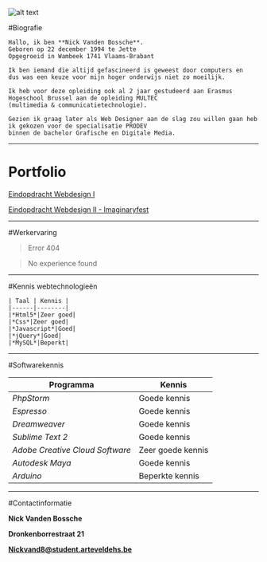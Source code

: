 ![alt text](http://i.imgur.com/QfBdzFN.png "Logo N")

#Biografie

    Hallo, ik ben **Nick Vanden Bossche**. 
    Geboren op 22 december 1994 te Jette
    Opgegroeid in Wambeek 1741 Vlaams-Brabant

    Ik ben iemand die altijd gefascineerd is geweest door computers en 
    dus was een keuze voor mijn hoger onderwijs niet zo moeilijk.
    
    Ik heb voor deze opleiding ook al 2 jaar gestudeerd aan Erasmus Hogeschool Brussel aan de opleiding MULTEC 
    (multimedia & communicatietechnologie). 

    Gezien ik graag later als Web Designer aan de slag zou willen gaan heb ik gekozen voor de specialisatie PRODEV 
    binnen de bachelor Grafische en Digitale Media.
************************************************************************************************************************
# Portfolio

[Eindopdracht Webdesign I](http://www.arteveldehogeschool.be/campusGDM/studenten_201415/nickvand8/webdesign1/examenopdracht/Index.html)

[Eindopdracht Webdesign II - Imaginaryfest](http://www.arteveldehogeschool.be/campusGDM/studenten_201415/nickvand8/webdesign2/imaginaryfest/site/index.html)
************************************************************************************************************************
#Werkervaring

> Error 404

> No experience found

************************************************************************************************************************
#Kennis webtechnologieën

    | Taal | Kennis |
    |------|--------|
    |*Html5*|Zeer goed|
    |*Css*|Zeer goed|
    |*Javascript*|Goed|
    |*jQuery*|Goed|
    |*MySQL*|Beperkt|
************************************************************************************************************************
#Softwarekennis

| Programma | Kennis |
|------------|--------|
|*PhpStorm* | Goede kennis |
|*Espresso* | Goede kennis |
|*Dreamweaver* | Goede kennis |
|*Sublime Text 2* | Goede kennis |
|*Adobe Creative Cloud Software*	| Zeer goede kennis |
|*Autodesk Maya* | Goede kennis |
|*Arduino* | Beperkte kennis |
************************************************************************************************************************
#Contactinformatie

**Nick Vanden Bossche**

**Dronkenborrestraat 21**

**Nickvand8@student.arteveldehs.be**

